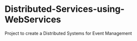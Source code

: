 # Distributed-Services-using-WebServices
Project to create a Distributed Systems for Event Management 
